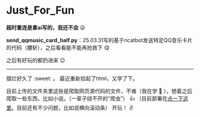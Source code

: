 # Just_For_Fun

**超时重连是拿ai写的，我还不会** :stuck_out_tongue_winking_eye:

**send_qqmusic_card_half.py**：25.03.31写的基于ncatbot发送特定QQ音乐卡片的代码（腰斩），之后看看能不能再抢救下 :yum:

之后有好玩的都扔进来 :wink:

---

摆烂好久了 :sweet: 。
最近重新拾起了html，又学了下。

目前上传的文件夹里这些是爬取网页源代码的文件，不难（我在学 :ledger: ），想着之后爬取一些东西，比如小说。（一辈子绕不开的“爬虫”） :thumbsup:
（目前部署在[点一下这里](getc-test.daydream0751.dpdns.org)。目前还有不少问题，比如说横向滚动条）
开玩！ :v:
